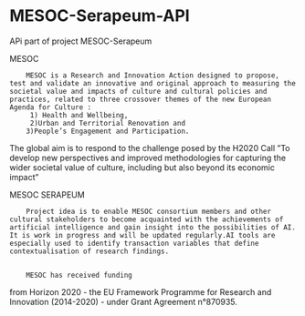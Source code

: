 # MESOC-Serapeum-API
 APi part of project MESOC-Serapeum



MESOC

        MESOC is a Research and Innovation Action designed to propose, test and validate an innovative and original approach to measuring the societal value and impacts of culture and cultural policies and practices, related to three crossover themes of the new European Agenda for Culture :
         1) Health and Wellbeing,
         2)Urban and Territorial Renovation and
        3)People’s Engagement and Participation.
The global aim is to respond to the challenge posed by the H2020 Call ”To develop new perspectives and improved methodologies for capturing the wider societal value of culture, including but also beyond its economic impact”


MESOC SERAPEUM

        Project idea is to enable MESOC consortium members and other cultural stakeholders to become acquainted with the achievements of artificial intelligence and gain insight into the possibilities of AI. It is work in progress and will be updated regularly.AI tools are especially used to identify transaction variables that define contextualisation of research findings.
		
		
		MESOC has received funding
from Horizon 2020 - the EU Framework Programme
for Research and Innovation (2014-2020) - 
under Grant Agreement n°870935.